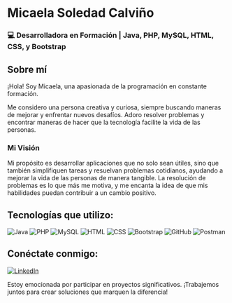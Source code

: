 # **Micaela Soledad Calviño**
### 💻 Desarrolladora en Formación | Java, PHP, MySQL, HTML, CSS, y Bootstrap

## Sobre mí
¡Hola! Soy Micaela, una apasionada de la programación en constante formación.

Me considero una persona creativa y curiosa, siempre buscando maneras de mejorar y enfrentar nuevos desafíos. Adoro resolver problemas y encontrar maneras de hacer que la tecnología facilite la vida de las personas.

### **Mi Visión**
Mi propósito es desarrollar aplicaciones que no solo sean útiles, sino que también simplifiquen tareas y resuelvan problemas cotidianos, ayudando a mejorar la vida de las personas de manera tangible. La resolución de problemas es lo que más me motiva, y me encanta la idea de que mis habilidades puedan contribuir a un cambio positivo.

## Tecnologías que utilizo:
![Java](https://img.shields.io/badge/Java-ED8B00?style=for-the-badge&logo=java&logoColor=white)
![PHP](https://img.shields.io/badge/PHP-777BB4?style=for-the-badge&logo=php&logoColor=white)
![MySQL](https://img.shields.io/badge/MySQL-4479A1?style=for-the-badge&logo=mysql&logoColor=white)
![HTML](https://img.shields.io/badge/HTML5-E34F26?style=for-the-badge&logo=html5&logoColor=white)
![CSS](https://img.shields.io/badge/CSS3-1572B6?style=for-the-badge&logo=css3&logoColor=white)
![Bootstrap](https://img.shields.io/badge/Bootstrap-563D7C?style=for-the-badge&logo=bootstrap&logoColor=white)
![GitHub](https://img.shields.io/badge/GitHub-181717?style=for-the-badge&logo=github&logoColor=white)
![Postman](https://img.shields.io/badge/Postman-FF6C37?style=for-the-badge&logo=postman&logoColor=white)

## Conéctate conmigo:
[![LinkedIn](https://img.shields.io/badge/LinkedIn-blue?style=flat&logo=linkedin)](https://www.linkedin.com/in/micaela-soledad-calvi%C3%B1o/)

Estoy emocionada por participar en proyectos significativos. ¡Trabajemos juntos para crear soluciones que marquen la diferencia!



